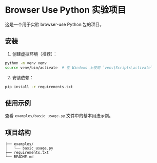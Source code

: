 # Browser Use Python 实验项目

这是一个用于实验 browser-use Python 包的项目。

## 安装

1. 创建虚拟环境（推荐）：
```bash
python -m venv venv
source venv/bin/activate  # 在 Windows 上使用 `venv\Scripts\activate`
```

2. 安装依赖：
```bash
pip install -r requirements.txt
```

## 使用示例

查看 `examples/basic_usage.py` 文件中的基本用法示例。

## 项目结构

```
├── examples/
│   └── basic_usage.py
├── requirements.txt
└── README.md
```